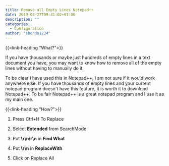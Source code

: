 ```yaml
---
title: Remove all Empty Lines Notepad++
date: 2019-04-27T09:41:02+01:00
description: ""
categories:
  - Configuration
author: "sbondo1234"
---
```


{{<link-heading "What?">}}

If you have thousands or maybe just hundreds of empty lines in a text document you have, you may want to know how to remove all of the empty lines without having to manually do it.

To be clear I have used this in Notepad++, I am not sure if it would work anywhere else. If you have thousands of empty lines and your current notepad program doesn't have this feature, it is worth it to download Notepad++. To be fair Notepad++ is a great notepad program and I use it as my main one.

{{<link-heading "How?">}}

1. Press Ctrl+H To Replace

2. Select **Extended** from SearchMode

3. Put **\r\n\r\n** in **Find What**

4. Put **\r\n** in **ReplaceWith**

5. Click on Replace All
